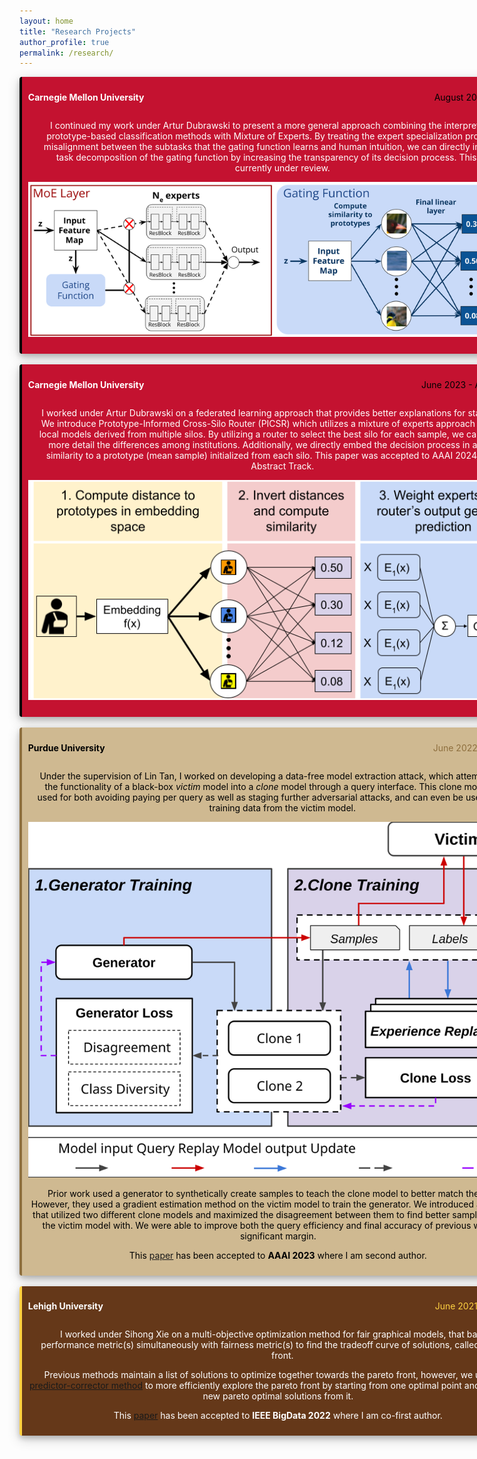 ```yaml
---
layout: home
title: "Research Projects"
author_profile: true
permalink: /research/
---
```


<style>
div.polaroid {
  width: 800px;
  box-shadow: 0 4px 8px 0 rgba(0, 0, 0, 0.2), 0 6px 20px 0 rgba(0, 0, 0, 0.19);
  text-align: center;
}

div.container {
  padding: 10px;
}
.alignleft {
	float: left;
}
.alignright {
	float: right;
}
</style>

<body>


<div class="polaroid" style='background-color:#C41230; color: #FFFFFF; border-left: solid #000000 4px; border-radius: 4px; padding:0.7em;'>
<p class="alignleft"><b>Carnegie Mellon University</b></p>
<p class="alignright"><span style="color:#000000">August 2023 - Present</span></p>
<div style="clear: both;"></div>
<p style='margin-left:1em;'>
I continued my work under Artur Dubrawski to present a more general approach combining the interpretability of prototype-based classification methods with Mixture of Experts. By treating the expert specialization problem as a misalignment between the subtasks that the gating function learns and human intuition, we can directly improve the task decomposition of the gating function by increasing the transparency of its decision process. This work is currently under review.

<div>
<img src="https://github.com/ericenouen/ericenouen.github.io/blob/master/assets/image/ProtoMoE.svg?raw=true" alt="Full algorithm for ProtoMoE">
</div>
 
</p></div>
<br>

<div class="polaroid" style='background-color:#C41230; color: #FFFFFF; border-left: solid #000000 4px; border-radius: 4px; padding:0.7em;'>
<p class="alignleft"><b>Carnegie Mellon University</b></p>
<p class="alignright"><span style="color:#000000">June 2023 - August 2023</span></p>
<div style="clear: both;"></div>
<p style='margin-left:1em;'>
I worked under Artur Dubrawski on a federated learning approach that provides better explanations for stakeholders. We introduce Prototype-Informed Cross-Silo Router (PICSR) which utilizes a mixture of experts approach to combine local models derived from multiple silos. By utilizing a router to select the best silo for each sample, we can analyze in more detail the differences among institutions. Additionally, we directly embed the decision process in a sample's similarity to a prototype (mean sample) initialized from each silo. This paper was accepted to AAAI 2024's Student Abstract Track.

<div>
<img src="https://github.com/ericenouen/ericenouen.github.io/blob/master/assets/image/PICSR_CoreAlgorithm.png?raw=true" alt="Description of the full algorithm for PICSR">
</div>
 
</p></div>
<br>

<div class="polaroid" style='background-color:#CFB991; color: #000000; border-left: solid #8E6F3E 4px; border-radius: 4px; padding:0.7em;'>
<div>
  <p class="alignleft"><b>Purdue University</b></p>
  <p class="alignright"><span style="color:#8E6F3E">June 2022 - May 2023</span></p>
</div>
<div style="clear: both;"></div>
<p style='margin-left:1em;'>
Under the supervision of Lin Tan, I worked on developing a data-free model extraction attack, which attempts to copy the functionality of a black-box <em>victim</em> model into a <em>clone</em> model through a query interface. This clone model can be used for both avoiding paying per query as well as staging further adversarial attacks, and can even be used to extract training data from the victim model.

<div>
<img src="https://github.com/ericenouen/ericenouen.github.io/blob/master/assets/image/Disguide.svg?raw=true" alt="Description of the full algorithm for DisGUIDE">
</div>

Prior work used a generator to synthetically create samples to teach the clone model to better match the victim. However, they used a gradient estimation method on the victim model to train the generator. We introduced a novel loss that utilized two different clone models and maximized the disagreement between them to find better samples to query the victim model with. We were able to improve both the query efficiency and final accuracy of previous work by a significant margin.

This <a href="https://www.cs.purdue.edu/homes/lintan/publications/disguide-aaai23.pdf">paper</a> has been accepted to <b>AAAI 2023</b> where I am second author.
</p></div>
<br>

<div class="polaroid" style='background-color:#653819; color: #FFFFFF; border-left: solid #FED141 4px; border-radius: 4px; padding:0.7em;'>
<div>
  <p class="alignleft"><b>Lehigh University</b></p>
  <p class="alignright"><span style="color:#FED141">June 2021 - May 2022</span></p>
</div>
<div style="clear: both;"></div>
<p style='margin-left:1em;'>
I worked under Sihong Xie on a multi-objective optimization method for fair graphical models, that balanced performance metric(s) simultaneously with fairness metric(s) to find the tradeoff curve of solutions, called the pareto front.

<!-- div -->
<!-- <img src="https://github.com/ericenouen/ericenouen.github.io/blob/master/assets/image/Lehigh_Pareto.png?raw=true" alt="Pareto Front"> -->
<!-- </div> -->

Previous methods maintain a list of solutions to optimize together towards the pareto front, however, we utilized a <a href="https://arxiv.org/abs/2006.16434">predictor-corrector method</a> to more efficiently explore the pareto front by starting from one optimal point and generating new pareto optimal solutions from it.

This <a href="http://www.cse.lehigh.edu/~sxie/paper/bigdata2022.pdf">paper</a> has been accepted to <b>IEEE BigData 2022</b> where I am co-first author.

</p></div>

</body>
